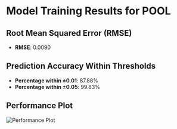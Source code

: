 # Model Training Results for POOL

## Root Mean Squared Error (RMSE)
- **RMSE**: 0.0090

## Prediction Accuracy Within Thresholds
- **Percentage within ±0.01**: 87.88%
- **Percentage within ±0.05**: 99.83%

## Performance Plot
![Performance Plot](../imgs/POOL.png)
